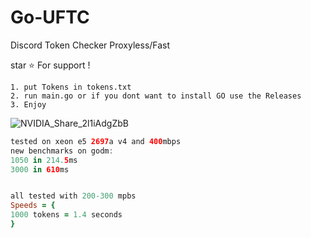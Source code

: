 # Go-UFTC
Discord Token Checker Proxyless/Fast

star ⭐ For support !



```
1. put Tokens in tokens.txt
2. run main.go or if you dont want to install GO use the Releases
3. Enjoy
```

![NVIDIA_Share_2l1iAdgZbB](https://user-images.githubusercontent.com/110062350/203656244-88bb929b-5081-4489-8740-55b50eb723e7.gif)


```kt
tested on xeon e5 2697a v4 and 400mbps
new benchmarks on godm:
1050 in 214.5ms
3000 in 610ms
```
```ruby

all tested with 200-300 mpbs
Speeds = {
1000 tokens = 1.4 seconds
}

```

